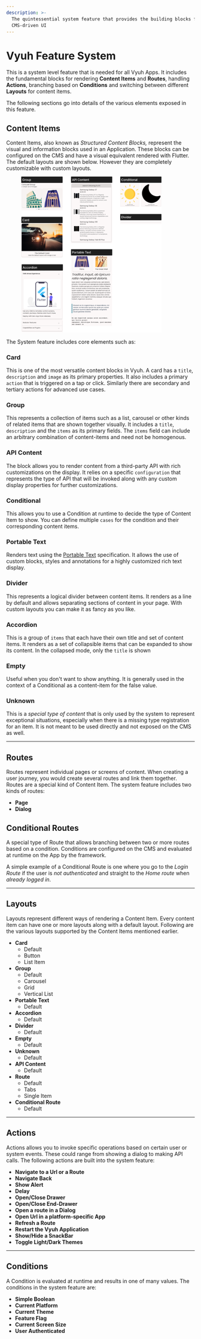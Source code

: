 ```yaml
---
description: >-
  The quintessential system feature that provides the building blocks for
  CMS-driven UI
---
```


# Vyuh Feature System

This is a system level feature that is needed for all Vyuh Apps. It includes the fundamental blocks for rendering **Content Items** and **Routes**, handling **Actions**, branching based on **Conditions** and switching between different **Layouts** for content items.

The following sections go into details of the various elements exposed in this feature.

## Content Items

Content Items, also known as _Structured Content Blocks,_ represent the visual and information blocks used in an Application. These blocks can be configured on the CMS and have a visual equivalent rendered with Flutter. The default layouts are shown below. However they are completely customizable with custom layouts.

<figure><img src="../../.gitbook/assets/image (23).png" alt="" width="375"><figcaption></figcaption></figure>

The System feature includes core elements such as:

### **Card**

This is one of the most versatile content blocks in Vyuh. A card has a `title`, `description` and `image` as its primary properties. It also includes a primary `action` that is triggered on a tap or click. Similarly there are secondary and tertiary actions for advanced use cases.

### **Group**

This represents a collection of items such as a list, carousel or other kinds of related items that are shown together visually. It includes a `title`, `description` and the `items` as its primary fields. The `items` field can include an arbitrary combination of content-items and need not be homogenous.

### **API Content**

The block allows you to render content from a third-party API with rich customizations on the display. It relies on a specific `configuration` that represents the type of API that will be invoked along with any custom display properties for further customizations.

### **Conditional**

This allows you to use a Condition at runtime to decide the type of Content Item to show. You can define multiple `cases` for the condition and their corresponding content items.

### **Portable Text**

Renders text using the [Portable Text](https://github.com/portabletext/portabletext) specification. It allows the use of custom blocks, styles and annotations for a highly customized rich text display.&#x20;

### **Divider**

This represents a logical divider between content items. It renders as a line by default and allows separating sections of content in your page. With custom layouts you can make it as fancy as you like.

### **Accordion**

This is a group of `items` that each have their own title and set of content items. It renders as a set of collapsible items that can be expanded to show its content. In the collapsed mode, only the `title` is shown

### **Empty**

Useful when you don't want to show anything. It is generally used in the context of a Conditional as a content-item for the false value.

### **Unknown**

This is a _special type of content_ that is only used by the system to represent exceptional situations, especially when there is a missing type registration for an item. It is not meant to be used directly and not exposed on the CMS as well.

***

## Routes

Routes represent individual pages or screens of content. When creating a user journey, you would create several routes and link them together. Routes are a special kind of Content Item. The system feature includes two kinds of routes:&#x20;

* **Page**
* **Dialog**

## Conditional Routes

A special type of Route that allows branching between two or more routes based on a condition. Conditions are configured on the CMS and evaluated at runtime on the App by the framework.&#x20;

A simple example of a Conditional Route is one where you go to the _Login Route_ if the user is _not authenticated_ and straight to the _Home route_ when _already logged in_.

***

## Layouts

Layouts represent different ways of rendering a Content Item. Every content item can have one or more layouts along with a default layout. Following are the various layouts supported by the Content Items mentioned earlier.

* **Card**
  * Default
  * Button
  * List Item
* **Group**
  * Default
  * Carousel
  * Grid
  * Vertical List
* **Portable Text**
  * Default
* **Accordion**
  * Default
* **Divider**
  * Default
* **Empty**
  * Default
* **Unknown**
  * Default
* **API Content**
  * Default
* **Route**
  * Default
  * Tabs
  * Single Item
* **Conditional Route**
  * Default

***

## Actions

Actions allows you to invoke specific operations based on certain user or system events. These could range from showing a dialog to making API calls. The following actions are built into the system feature:

* **Navigate to a Url or a Route**
* **Navigate Back**
* **Show Alert**
* **Delay**
* **Open/Close Drawer**
* **Open/Close End-Drawer**
* **Open a route in a Dialog**
* **Open Url in a platform-specific App**
* **Refresh a Route**
* **Restart the Vyuh Application**
* **Show/Hide a SnackBar**
* **Toggle Light/Dark Themes**

***

## Conditions

A Condition is evaluated at runtime and results in one of many values. The conditions in the system feature are:

* **Simple Boolean**
* **Current Platform**
* **Current Theme**
* **Feature Flag**
* **Current Screen Size**
* **User Authenticated**
